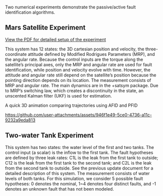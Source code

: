 Two numerical experiments demonstrate the passive/active fault identification algorithms.


## Mars Satellite Experiment

[View the PDF for detailed setup of the experiment](test_mars_sat/doc/Satellite_Simulation_Setup.pdf)

This system has 12 states: the 3D cartesian position and velocity, the three-coordinate attitude defined by Modified Rodrigues Parameters (MRP), and the angular rate. Because the control inputs are the torque along the satellite’s principal axes, only the MRP and angular rate are used for fault identification, while position and velocity evolve with time. However, the attitude and angular rate still depend on the satellite’s position because the pointing direction depends on its location. The measurement consists of MRP and angular rate. The main dynamics are in the +satsym package. Due to MRP’s switching law, which creates a discontinuity in the state, an unscented Kalman filter (UKF) is used for estimation. 

A quick 3D animation comparing trajectories using AFID and PFID

https://github.com/user-attachments/assets/946f1e49-5ce0-4736-a11c-9232a9eda813



## Two-water Tank Experiment

This system has two states: the water level of the first and two tanks. The control input (a scalar) is the inflow to the first tank. The fault hypotheses are defined by three leak rates: C1L is the leak from the first tank to outside; C12 is the leak from the first tank to the second tank; and C2L is the leak from the second tank to outside. See the previous update document for a detailed description of this system. The measurement consists of water levels of both tanks. For this simulation, we consider 5 possible fault hypotheses: 0 denotes the nominal, 1~4 denotes four distinct faults, and -1 denotes an unknown fault that has not been modeled.
